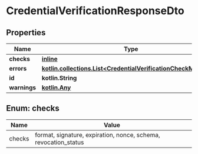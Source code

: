 
# CredentialVerificationResponseDto

## Properties
Name | Type | Description | Notes
------------ | ------------- | ------------- | -------------
**checks** | [**inline**](#kotlin.collections.List&lt;Checks&gt;) |  | 
**errors** | [**kotlin.collections.List&lt;CredentialVerificationCheckModelDto&gt;**](CredentialVerificationCheckModelDto.md) |  | 
**id** | **kotlin.String** |  | 
**warnings** | [**kotlin.Any**](.md) |  | 


<a id="kotlin.collections.List<Checks>"></a>
## Enum: checks
Name | Value
---- | -----
checks | format, signature, expiration, nonce, schema, revocation_status



